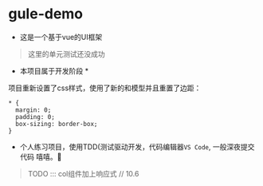 # gule-demo

+ 这是一个基于vue的UI框架

> 这里的单元测试还没成功

* 本项目属于开发阶段 *

项目重新设置了css样式，使用了新的和模型并且重置了边距：
```
* {
  margin: 0;
  padding: 0;
  box-sizing: border-box;
}
```

+ 个人练习项目，使用TDD(测试驱动开发，代码编辑器`VS Code`, 一般深夜提交代码 嘻嘻。🥰



> TODO ::: col组件加上响应式 // 10.6